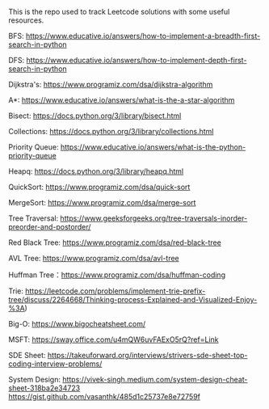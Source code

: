 This is the repo used to track Leetcode solutions with some useful resources.

BFS: https://www.educative.io/answers/how-to-implement-a-breadth-first-search-in-python

DFS: https://www.educative.io/answers/how-to-implement-depth-first-search-in-python

Dijkstra's: https://www.programiz.com/dsa/dijkstra-algorithm

A*: https://www.educative.io/answers/what-is-the-a-star-algorithm

Bisect: https://docs.python.org/3/library/bisect.html

Collections: https://docs.python.org/3/library/collections.html

Priority Queue: https://www.educative.io/answers/what-is-the-python-priority-queue

Heapq: https://docs.python.org/3/library/heapq.html

QuickSort: https://www.programiz.com/dsa/quick-sort

MergeSort: https://www.programiz.com/dsa/merge-sort

Tree Traversal: https://www.geeksforgeeks.org/tree-traversals-inorder-preorder-and-postorder/

Red Black Tree: https://www.programiz.com/dsa/red-black-tree

AVL Tree: https://www.programiz.com/dsa/avl-tree

Huffman Tree：https://www.programiz.com/dsa/huffman-coding

Trie: https://leetcode.com/problems/implement-trie-prefix-tree/discuss/2264668/Thinking-process-Explained-and-Visualized-Enjoy-%3A)

Big-O: https://www.bigocheatsheet.com/

MSFT: https://sway.office.com/u4mQW6uvFAExO5rQ?ref=Link

SDE Sheet: https://takeuforward.org/interviews/strivers-sde-sheet-top-coding-interview-problems/

System Design: 
https://vivek-singh.medium.com/system-design-cheat-sheet-318ba2e34723
https://gist.github.com/vasanthk/485d1c25737e8e72759f